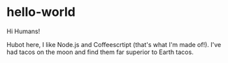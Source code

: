 # hello-world

Hi Humans!

Hubot here, I like Node.js and Coffeescrtipt (that's what I'm made of!).
I've had tacos on the moon and find them far superior to Earth tacos.
